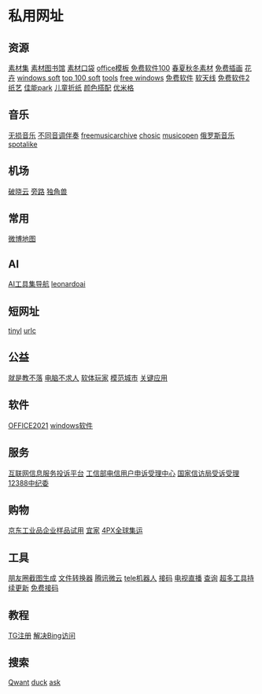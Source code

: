# 私用网址
## 资源
[素材集](https://illustimage.com/)
[素材图书馆](https://www.sozai-library.com/)
[素材口袋](https://www.illust-pocket.com/illust/cate/music)
[office模板](https://www.office-template.net/)
[免费软件100](https://freesoft-100.com/)
[春夏秋冬素材](https://sozai-good.com/)
[免费插画](https://frame-illust.com/)
[花卉](https://flowerillust.com/)
[windows soft](https://www.soft32.com/windows/?rel=breadcrumb)
[top 100 soft](https://www.snapfiles.com/topdownloads/)
[tools](https://www.majorgeeks.com/mg/sortdate/proxy.html)
[free windows](https://win.softpedia.com/)
[免费软件](https://freesoft-concierge.com/)
[软天线](https://softantenna.com/)
[免费软件2](https://all-freesoft.net/)
[纸艺](https://paperm.jp/template/template.asp?code=vc_spcar&link=202001rank)
[佳能park](https://creativepark.canon/sc/index.html)
[儿童折纸](https://www.firstpalette.com/)
[颜色搭配](https://colorsui.com/)
[优米格](https://www.4spaces.org/resources/page/4)

## 音乐
[无损音乐](https://www.dtshot.com/)
[不同音调伴奏](https://x-minus.pro/)
[freemusicarchive](https://freemusicarchive.org/search/?quicksearch=background)
[chosic](https://www.chosic.com/free-music/motivational/)
[musicopen](https://musopen.org/music/?instrument=piano)
[俄罗斯音乐](https://minusok.com/)
[spotalike](https://spotalike.com/)
[]()
[]()
[]()
## 机场
[破晓云](https://v.poxiaoyun.com/#/register?code=3arSQKcv)
[旁路](https://bypassgo.com/#/dashboard)
[独角兽](https://91unicorn.net/#/register?code=uwdykHja)
[]()
## 常用
[微博地图](http://place.weibo.com/)
[]()
[]()
## AI
[AI工具集导航](https://ai-bot.cn/)
[leonardoai](https://app.leonardo.ai/)
[]()
## 短网址
[tinyl](https://tinyl.io/home.html)
[urlc](https://www.urlc.cn/user/login)
[]()
[]()
## 公益
[就是教不落](https://steachs.com/)
[电脑不求人](https://www.minwt.com/categories/pc/)
[软体玩家](https://pcrookie.com/)
[模范城市](https://template.city/)
[关键应用](https://key.chtouch.com/)
[]()
[]()
[]()
[]()
[]()
[]()
## 软件
[OFFICE2021](https://www.cnblogs.com/hushaojun/p/15967885.html)
[windows软件](https://briian.com/category/windows/)
[]()
[]()
[]()
[]()
[]()
## 服务
[互联网信息服务投诉平台](https://ts.isc.org.cn/#/home)
[工信部电信用户申诉受理中心](https://yhssglxt.miit.gov.cn/web/)
[国家信访局受诉受理](https://wsxf.gjxfj.gov.cn/)
[12388中纪委](http://www.12388.gov.cn/html/jbxz_top.html)
[]()
## 购物
[京东工业品企业样品试用](https://prodev.jd.com/mall/active/2gqry6hsi6YHzrKm36jjfip5E67x/index.html)
[宜家](https://www.ikea.cn/cn/zh/)
[4PX全球集运](http://www.transrush.com/)
## 工具
[朋友圈截图生成](https://akarin.dev/WechatMomentScreenshot/)
[文件转换器](https://convertio.co/zh/)
[腾讯微云](https://www.weiyun.com/)
[tele机器人](https://www.ff98sha.me/archives/147)
[接码](https://online-sms.org/zh/free-phone-number-17272876669)
[电视直播](https://woniuzfb.com/)
[查询](https://loseprivacy.xyz/ucenter.html)
[超多工具持续更新](https://www.futurepedia.io/)
[免费接码](https://smsreceivefree.com/)


## 教程
[TG注册](https://mailberry.com.cn/2023/06/start-from-scratch-register-tg-account/#:~:text=%E5%9C%A8%E5%AF%BC%E8%88%AA%E6%89%BE%E5%88%B0%E5%87%86%E5%A4%87%E5%A5%BD%E7%9A%84%E8%B4%A6%E5%8F%B7%EF%BC%8C%E9%80%89%E6%8B%A9%E2%80%9CTelegram%E2%80%9D%2C%E8%B4%AD%E4%B9%B0%20%E8%B4%AD%E4%B9%B0%E5%90%8E%E4%BC%9A%E5%BE%97%E5%88%B0%E4%B8%80%E4%B8%AA%E8%B4%A6%E5%8F%B7%E8%B5%84%E6%96%99%E4%B8%8B%E8%BD%BD%E5%9C%B0%E5%9D%80,%E4%B8%8B%E8%BD%BD%E5%90%8E%EF%BC%8C%E8%A7%A3%E5%8E%8B%E6%8A%8A%E8%B5%84%E6%96%99%E6%94%BE%E5%88%B0Telegram%20Desktop%E5%AE%89%E8%A3%85%E7%9B%AE%E5%BD%95%EF%BC%8C%E5%86%8D%E8%BF%90%E8%A1%8C%E5%B0%B1%E5%8F%AF%E4%BB%A5%E4%BA%86)
[解决Bing访问](https://www.yitoujing.com/article/21)
[]()
## 搜索
[Qwant](https://www.qwant.com/)
[duck](https://duckduckgo.com/)
[ask](https://www.ask.com/)
